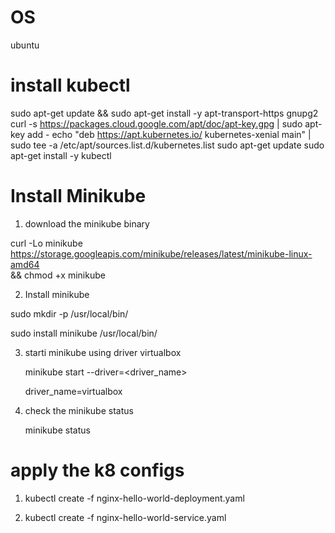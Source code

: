 OS
===
ubuntu


install kubectl
===============
sudo apt-get update && sudo apt-get install -y apt-transport-https gnupg2
curl -s https://packages.cloud.google.com/apt/doc/apt-key.gpg | sudo apt-key add -
echo "deb https://apt.kubernetes.io/ kubernetes-xenial main" | sudo tee -a /etc/apt/sources.list.d/kubernetes.list
sudo apt-get update
sudo apt-get install -y kubectl




Install Minikube
=================
1. download the minikube binary

curl -Lo minikube https://storage.googleapis.com/minikube/releases/latest/minikube-linux-amd64 \
  && chmod +x minikube
  
  
2. Install minikube

sudo mkdir -p /usr/local/bin/

sudo install minikube /usr/local/bin/

3. starti minikube using driver virtualbox

   minikube start --driver=<driver_name>
   
   driver_name=virtualbox
   
4. check the minikube status

   minikube status

apply the k8 configs
====================

1. kubectl create -f nginx-hello-world-deployment.yaml

2. kubectl create -f nginx-hello-world-service.yaml

